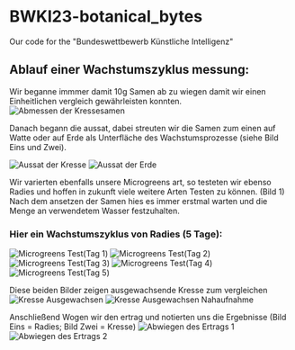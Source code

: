 # BWKI23-botanical_bytes
Our code for the "Bundeswettbewerb Künstliche Intelligenz"

## Ablauf einer Wachstumszyklus messung:
Wir beganne immmer damit 10g Samen ab zu wiegen damit wir einen Einheitlichen vergleich gewährleisten konnten.
![Abmessen der Kressesamen](/Bilder%20des%20Wachstums/Abmessen%20der%20Kressesamen.jpeg "Abmessen der Kressesamen")

Danach begann die aussat, dabei streuten wir die Samen zum einen auf Watte oder auf Erde als Unterfläche des Wachstumsprozesse (siehe Bild Eins und Zwei).

![Aussat der Kresse](/Bilder%20des%20Wachstums/Aussat%20der%20Kressesamen.jpeg "Aussat der Kressesamen")
![Aussat der Erde](/Bilder%20des%20Wachstums/Test%20aufbau%20in%20Gewächshaus.jpeg "Aussat auf Erde")

Wir varierten ebenfalls unsere Microgreens art, so testeten wir ebenso Radies und hoffen in zukunft viele weitere Arten Testen zu können. (Bild 1)
Nach dem ansetzen der Samen hies es immer erstmal warten und die Menge an verwendetem Wasser festzuhalten.
### Hier ein Wachstumszyklus von Radies (5 Tage):
![Microgreens Test(Tag 1)](/Bilder%20des%20Wachstums/Microgreens%20Test%20(Tag%201).jpeg "Wachstum")
![Microgreens Test(Tag 2)](/Bilder%20des%20Wachstums/Microgreens%20Test%20(Tag%202).jpeg "Wachstum")
![Microgreens Test(Tag 3)](/Bilder%20des%20Wachstums/Microgreens%20Test%20(Tag%203).jpeg "Wachstum")
![Microgreens Test(Tag 4)](/Bilder%20des%20Wachstums/Microgreens%20Test%20(Tag%204).jpeg "Wachstum")
![Microgreens Test(Tag 5)](/Bilder%20des%20Wachstums/Microgreens%20Test%20(Tag%205).jpeg "Wachstum")

Diese beiden Bilder zeigen ausgewachsende Kresse zum vergleichen
![Kresse Ausgewachsen](/Bilder%20des%20Wachstums/Kresse%20Ausgewachsen.jpeg "Kresse Ausgewachsen")
![Kresse Ausgewachsen Nahaufnahme](/Bilder%20des%20Wachstums/Nahaufnahme%20Kresse.jpeg "Kresse Ausgewachsen Nahaufnahme")

Anschließend Wogen wir den ertrag und notierten uns die Ergebnisse (Bild Eins = Radies; Bild Zwei = Kresse)
![Abwiegen des Ertrags 1](/Bilder%20des%20Wachstums/Abwieden%20des%20Ertrags%201.jpeg "Ertrags messung")
![Abwiegen des Ertrags 2](/Bilder%20des%20Wachstums/Abwieden%20des%20Ertrags%202.jpeg "Ertrags messung")
